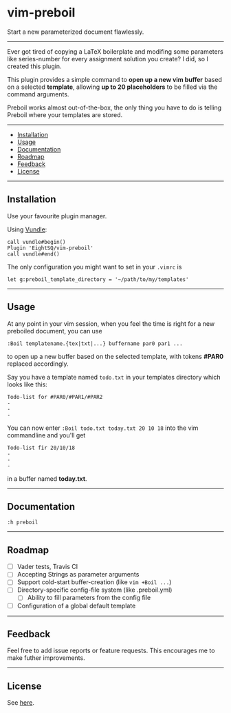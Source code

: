 # vim-preboil

Start a new parameterized document flawlessly.

---

Ever got tired of copying a LaTeX boilerplate and modifing some parameters like series-number for every assignment solution you create? I did, so I created this plugin.

This plugin provides a simple command to **open up a new vim buffer** based on a selected **template**, allowing **up to 20 placeholders** to be filled via the command arguments.

Preboil works almost out-of-the-box, the only thing you have to do is telling Preboil where your templates are stored.

---

- [Installation](#installation)
- [Usage](#usage)
- [Documentation](#documentation)
- [Roadmap](#roadmap)
- [Feedback](#feedback)
- [License](#license)

---

## Installation

Use your favourite plugin manager.

Using [Vundle](https://github.com/VundleVim/Vundle.vim):

	call vundle#begin()
	Plugin 'EightSQ/vim-preboil'
	call vundle#end()

The only configuration you might want to set in your `.vimrc` is

	let g:preboil_template_directory = '~/path/to/my/templates'

---

## Usage

At any point in your vim session, when you feel the time is right for a new preboiled document, you can use

	:Boil templatename.{tex|txt|...} buffername par0 par1 ...

to open up a new buffer based on the selected template, with tokens **#PAR0** replaced accordingly.

Say you have a template named `todo.txt` in your templates directory which looks like this:

	Todo-list for #PAR0/#PAR1/#PAR2
	-
	-
	-

You can now enter `:Boil todo.txt today.txt 20 10 18` into the vim commandline and you'll get

	Todo-list fir 20/10/18
	-
	-
	-

in a buffer named **today.txt**.

---

## Documentation

	:h preboil

---

## Roadmap

- [ ] Vader tests, Travis CI
- [ ] Accepting Strings as parameter arguments
- [ ] Support cold-start buffer-creation (like `vim +Boil ...`)
- [ ] Directory-specific config-file system (like .preboil.yml)
	- [ ] Ability to fill parameters from the config file
- [ ] Configuration of a global default template

---

## Feedback

Feel free to add issue reports or feature requests. This encourages me to make futher improvements.

---

## License

See [here](https://github.com/EightSQ/vim-preboil/blob/master/LICENSE).
